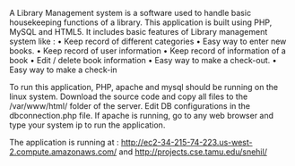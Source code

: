 
A Library Management system is a software used to handle basic housekeeping functions of a library. 
This application is built using PHP, MySQL and HTML5. It includes basic features of Library management system like : 
•	Keep record of different categories
•	Easy way to enter new books.
•	Keep record of user information
•	Keep record of information of a book
•	Edit / delete book information 
•	Easy way to make a check-out.
•	Easy way to make a check-in

To run this application, PHP, apache and mysql should be running on the linux system.
Download the source code and copy all files to the /var/www/html/ folder of the server.
Edit DB configurations in the dbconnection.php file.
If apache is running, go to any web browser and type your system ip to run the application.

The application is running at :
http://ec2-34-215-74-223.us-west-2.compute.amazonaws.com/
and 
http://projects.cse.tamu.edu/snehil/
